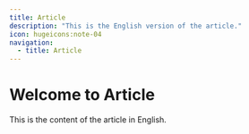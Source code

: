 ```yaml
---
title: Article
description: "This is the English version of the article."
icon: hugeicons:note-04
navigation:
  - title: Article
---
```


#  Welcome to Article

This is the content of the article in English.


